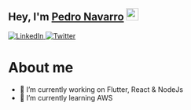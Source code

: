 <h2>Hey, I'm <a href="https://www.linkedin.com/in/pedro-navarro-ca%C3%B1as-8728a9198/">Pedro Navarro</a> <img src="https://media.giphy.com/media/hvRJCLFzcasrR4ia7z/giphy.gif" width="25px"> </h2>

<!--### Hi there 👋-->

<!--
**PeriiDev/PeriiDev** is a ✨ _special_ ✨ repository because its `README.md` (this file) appears on your GitHub profile.

Here are some ideas to get you started:

- 🔭 I’m currently working on ...
- 🌱 I’m currently learning ...
- 👯 I’m looking to collaborate on ...
- 🤔 I’m looking for help with ...
- 💬 Ask me about ...
- 📫 How to reach me: ...
- 😄 Pronouns: ...
- ⚡  Fun fact: ...
-->


<p align="center-left">
   <a href="https://www.linkedin.com/in/pedro-navarro-ca%C3%B1as-8728a9198/">
    <img alt="LinkedIn" src="https://img.shields.io/badge/LinkedIn-0077B5?style=for-the-badge&logo=linkedin&logoColor=white"/>
  </a>
   <a href="https://twitter.com/PeriiDev">
    <img alt="Twitter" src="https://img.shields.io/badge/Twitter-1DA1F2?style=for-the-badge&logo=twitter&logoColor=white"/>
  </a>
</p>

# About me

- 🔭 I’m currently working on Flutter, React & NodeJs
- 🌱 I’m currently learning AWS

